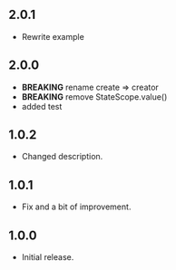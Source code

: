 ## 2.0.1

* Rewrite example

## 2.0.0

* __BREAKING__ rename create => creator
* __BREAKING__ remove StateScope.value()
* added test

## 1.0.2

* Changed description.

## 1.0.1

* Fix and a bit of improvement.

## 1.0.0

* Initial release.
